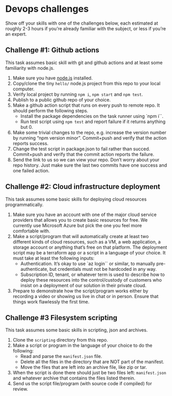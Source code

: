 # Devops challenges

Show off your skills with one of the challenges below, each estimated at roughly 2-3 hours if you’re already familiar with the subject, or less if you’re an expert.

## Challenge #1: Github actions

This task assumes basic skill with git and github actions and at least some familiarity with node.js.

1. Make sure you have [node.js](https://nodejs.org/en/download) installed.
2. Copy/clone the tiny `hello/` node.js project from this repo to your local computer.
3. Verify local project by running `npm i`, `npm start` and `npm test`.
4. Publish to a public github repo of your choice.
5. Make a github action script that runs on every push to remote repo. It should perform the following steps.
    - Install the package dependencies on the task runner using `npm i``.
    - Run test script using `npm test` and report failure if it returns anything but 0.
6. Make some trivial changes to the repo, e.g. increase the version number by running “npm version minor”. Commit+push and verify that the action reports success.
7. Change the test script in package.json to fail rather than succed. Commit+push and verify that the commit action reports the failure.
8. Send the link to us so we can view your repo. Don’t worry about your repo history. Just make sure the last two commits have one success and one failed action.

## Challenge #2: Cloud infrastructure deployment

This task assumes some basic skills for deploying cloud resources programmatically.

1. Make sure you have an account with one of the major cloud service providers that allows you to create basic resources for free. We currently use Microsoft Azure but pick the one you feel more comfortable with.
2. Make a script/program that will automatically create at least two different kinds of cloud resources, such as a VM, a web application, a storage account or anything that’s free on that platform. The deployment script may be a terraform app or a script in a language of your choice. It must take at least the following inputs:
    - Authentication. It’s okay to use `az login`` or similar, to manually pre-authenticate, but credentials must not be hardcoded in any way.
    - Subscription ID, tenant, or whatever term is used to describe how to deploy these resources into the control/custody of customers who insist on a deployment of our solution in their private cloud.
3. Prepare to demonstrate how the script/program works either by recording a video or showing us live in chat or in person. Ensure that things work flawlessly the first time.

## Challenge #3 Filesystem scripting

This task assumes some basic skills in scripting, json and archives.

1. Clone the `scripting` directory from this repo.
2. Make a script or program in the language of your choice to do the following:
    - Read and parse the `manifest.json` file.
    - Delete all the files in the directory that are NOT part of the manifest.
    - Move the files that are left into an archive file, like zip or tar.
3.	When the script is done there should just be two files left: `manifest.json` and whatever archive that contains the files listed therein.
4.	Send us the script file/program (with source code if compiled) for review.

